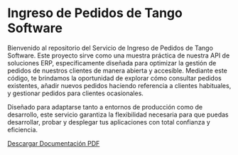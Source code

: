 # Ingreso de Pedidos de Tango Software

Bienvenido al repositorio del Servicio de Ingreso de Pedidos de Tango Software. Este proyecto sirve como una muestra práctica de nuestra API de soluciones ERP, específicamente diseñada para optimizar la gestión de pedidos de nuestros clientes de manera abierta y accesible. Mediante este código, te brindamos la oportunidad de explorar cómo consultar pedidos existentes, añadir nuevos pedidos haciendo referencia a clientes habituales, y gestionar pedidos para clientes ocasionales.

Diseñado para adaptarse tanto a entornos de producción como de desarrollo, este servicio garantiza la flexibilidad necesaria para que puedas desarrollar, probar y desplegar tus aplicaciones con total confianza y eficiencia.

[Descargar Documentación PDF](./API%20Pedidos%20-%20TangoSoftware.pdf)


